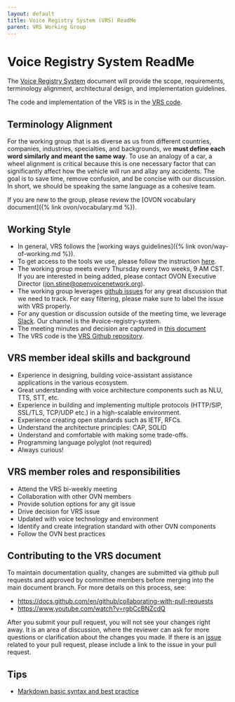 ```yaml
---
layout: default
title: Voice Registry System (VRS) ReadMe
parent: VRS Working Group
---
```


# Voice Registry System ReadMe

The [Voice Registry System](https://github.com/open-voice-network/docs/blob/master/components/voice_registry_system.md) document will provide the scope, requirements, terminology alignment, architectural design, and implementation guidelines. 

The code and implementation of the VRS is in the [VRS code](https://github.com/open-voice-network/vrs).

## Terminology Alignment

For the working group that is as diverse as us from different countries, companies, industries, specialties, and backgrounds, we **must define each word similarly and meant the same way**. To use an analogy of a car, a wheel alignment is critical because this is one necessary factor that can significantly affect how the vehicle will run and allay any accidents. The goal is to save time, remove confusion, and be concise with our discussion. In short, we should be speaking the same language as a cohesive team.

If you are new to the group, please review the [OVON vocabulary document]({% link ovon/vocabulary.md %}).

## Working Style

- In general, VRS follows the [working ways guidelines]({% link ovon/way-of-working.md %}).
- To get access to the tools we use, please follow the instruction [here](https://github.com/open-voice-network/docs/blob/master/way_of_working.md).
- The working group meets every Thursday every two weeks, 9 AM CST. If you are interested in being added, please contact OVON Executive Director (<jon.stine@openvoicenetwork.org>).
- The working group leverages [github issues](https://github.com/open-voice-network/vrs/issues) for any great discussion that we need to track. For easy filtering, please make sure to label the issue with VRS properly. 
- For any question or discussion outside of the meeting time, we leverage [Slack](https://openvoicenetwork.slack.com). Our channel is the #voice-registry-system.
- The meeting minutes and decision are captured in [this document](https://github.com/open-voice-network/docs/blob/master/VRSWG/voice_registry_system_meeting_notes.md)
- The VRS code is the [VRS Github repository](https://github.com/open-voice-network/vrs).

## VRS member ideal skills and background

- Experience in designing, building voice-assistant assistance applications in the various ecosystem.
- Great understanding with voice architecture components such as NLU, TTS, STT, etc.
- Experience in building and implementing multiple protocols (HTTP/SIP, SSL/TLS, TCP/UDP etc.) in a high-scalable environment.
- Experience creating open standards such as IETF, RFCs.
- Understand the architecture principles: CAP, SOLID
- Understand and comfortable with making some trade-offs.
- Programming language polyglot (not required)
- Always curious!

## VRS member roles and responsibilities 

- Attend the VRS bi-weekly meeting
- Collaboration with other OVN members
- Provide solution options for any git issue
- Drive decision for VRS issue
- Updated with voice technology and environment
- Identify and create integration standard with other OVN components 
- Follow the OVN best practices

## Contributing to the VRS document

To maintain documentation quality, changes are submitted via github pull requests and approved by committee members before merging into the main document branch. For more details on this process, see:

- <https://docs.github.com/en/github/collaborating-with-pull-requests>
- <https://www.youtube.com/watch?v=rgbCcBNZcdQ>

After you submit your pull request, you will not see your changes right away. It is an area of discussion, where the reviewer can ask for more questions or clarification about the changes you made. If there is an [issue](https://github.com/open-voice-network/docs/issues) related to your pull request, please include a link to the issue in your pull request.

## Tips

- [Markdown basic syntax and best practice](https://www.markdownguide.org/basic-syntax)
